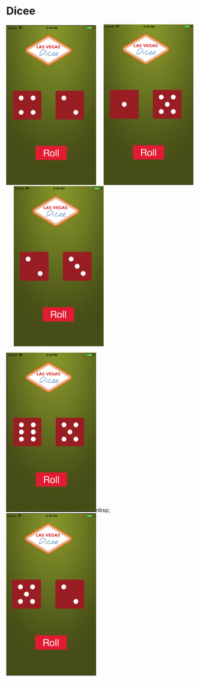# Dicee





<img src="https://github.com/Abakrii/Dicee/blob/master/Screen%20shoots/Screen%20Shot%202018-10-19%20at%204.18.16%20PM.png?raw=true" width="240">&nbsp;&nbsp;&nbsp;&nbsp;
<img src="https://github.com/Abakrii/Dicee/blob/master/Screen%20shoots/Screen%20Shot%202018-10-19%20at%204.18.35%20PM.png?raw=true" width="240">&nbsp;&nbsp;&nbsp;&nbsp;
<img src = "https://github.com/Abakrii/Dicee/blob/master/Screen%20shoots/Screen%20Shot%202018-10-19%20at%204.18.56%20PM.png?raw=true" width="240">

<img src= "https://github.com/Abakrii/Dicee/blob/master/Screen%20shoots/Screen%20Shot%202018-10-19%20at%204.19.09%20PM.png?raw=true" width="240">nbsp;&nbsp;&nbsp;&nbsp;
<img src = "https://github.com/Abakrii/Dicee/blob/master/Screen%20shoots/Screen%20Shot%202018-10-19%20at%204.19.21%20PM.png?raw=true" width="240">
